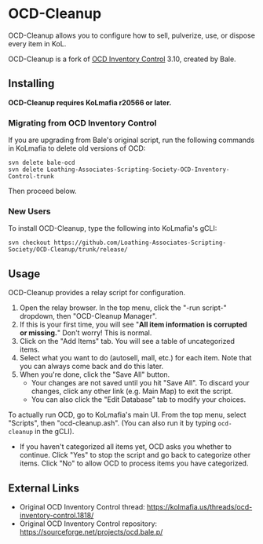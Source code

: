 # OCD-Cleanup

OCD-Cleanup allows you to configure how to sell, pulverize, use, or dispose every item in KoL.

OCD-Cleanup is a fork of [OCD Inventory Control](https://kolmafia.us/threads/ocd-inventory-control.1818/) 3.10, created by Bale.

## Installing

**OCD-Cleanup requires KoLmafia r20566 or later.**

### Migrating from OCD Inventory Control

If you are upgrading from Bale's original script, run the following commands in KoLmafia to delete old versions of OCD:

```
svn delete bale-ocd
svn delete Loathing-Associates-Scripting-Society-OCD-Inventory-Control-trunk
```

Then proceed below.

### New Users

To install OCD-Cleanup, type the following into KoLmafia's gCLI:

```
svn checkout https://github.com/Loathing-Associates-Scripting-Society/OCD-Cleanup/trunk/release/
```

## Usage

OCD-Cleanup provides a relay script for configuration.

1. Open the relay browser. In the top menu, click the "-run script-" dropdown, then "OCD-Cleanup Manager".
2. If this is your first time, you will see "**All item information is corrupted or missing.**"
   Don't worry! This is normal.
3. Click on the "Add Items" tab. You will see a table of uncategorized items.
4. Select what you want to do (autosell, mall, etc.) for each item. Note that you can always come back and do this later.
5. When you're done, click the "Save All" button.
   - Your changes are not saved until you hit "Save All". To discard your changes, click any other link (e.g. Main Map) to exit the script.
   - You can also click the "Edit Database" tab to modify your choices.

To actually run OCD, go to KoLmafia's main UI. From the top menu, select "Scripts", then "ocd-cleanup.ash". (You can also run it by typing `ocd-cleanup` in the gCLI).

- If you haven't categorized all items yet, OCD asks you whether to continue. Click "Yes" to stop the script and go back to categorize other items. Click "No" to allow OCD to process items you have categorized.

## External Links

- Original OCD Inventory Control thread: https://kolmafia.us/threads/ocd-inventory-control.1818/
- Original OCD Inventory Control repository: https://sourceforge.net/projects/ocd.bale.p/
